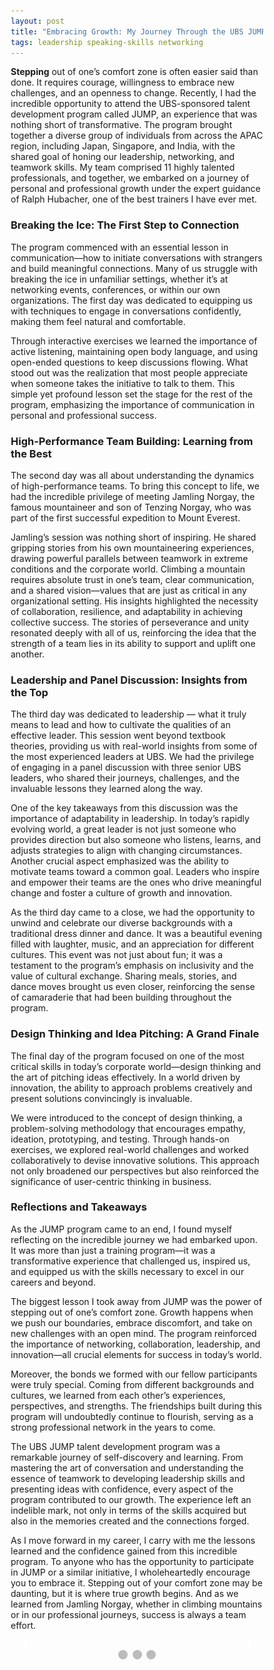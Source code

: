 ```yaml
---
layout: post
title: "Embracing Growth: My Journey Through the UBS JUMP"
tags: leadership speaking-skills networking  
---
```



**Stepping** out of one’s comfort zone is often easier said than done. It requires courage, willingness to embrace new challenges, and an openness to change. Recently, I had the incredible opportunity to attend the UBS-sponsored talent development program called JUMP, an experience that was nothing short of transformative. The program brought together a diverse group of individuals from across the APAC region, including Japan, Singapore, and India, with the shared goal of honing our leadership, networking, and teamwork skills. My team comprised 11 highly talented professionals, and together, we embarked on a journey of personal and professional growth under the expert guidance of Ralph Hubacher, one of the best trainers I have ever met.

### Breaking the Ice: The First Step to Connection

The program commenced with an essential lesson in communication—how to initiate conversations with strangers and build meaningful connections. Many of us struggle with breaking the ice in unfamiliar settings, whether it’s at networking events, conferences, or within our own organizations. The first day was dedicated to equipping us with techniques to engage in conversations confidently, making them feel natural and comfortable.

Through interactive exercises we learned the importance of active listening, maintaining open body language, and using open-ended questions to keep discussions flowing. What stood out was the realization that most people appreciate when someone takes the initiative to talk to them. This simple yet profound lesson set the stage for the rest of the program, emphasizing the importance of communication in personal and professional success.

### High-Performance Team Building: Learning from the Best

The second day was all about understanding the dynamics of high-performance teams. To bring this concept to life, we had the incredible privilege of meeting Jamling Norgay, the famous mountaineer and son of Tenzing Norgay, who was part of the first successful expedition to Mount Everest.

Jamling’s session was nothing short of inspiring. He shared gripping stories from his own mountaineering experiences, drawing powerful parallels between teamwork in extreme conditions and the corporate world. Climbing a mountain requires absolute trust in one’s team, clear communication, and a shared vision—values that are just as critical in any organizational setting. His insights highlighted the necessity of collaboration, resilience, and adaptability in achieving collective success. The stories of perseverance and unity resonated deeply with all of us, reinforcing the idea that the strength of a team lies in its ability to support and uplift one another.

### Leadership and Panel Discussion: Insights from the Top

The third day was dedicated to leadership — what it truly means to lead and how to cultivate the qualities of an effective leader. This session went beyond textbook theories, providing us with real-world insights from some of the most experienced leaders at UBS. We had the privilege of engaging in a panel discussion with three senior UBS leaders, who shared their journeys, challenges, and the invaluable lessons they learned along the way.

One of the key takeaways from this discussion was the importance of adaptability in leadership. In today’s rapidly evolving world, a great leader is not just someone who provides direction but also someone who listens, learns, and adjusts strategies to align with changing circumstances. Another crucial aspect emphasized was the ability to motivate teams toward a common goal. Leaders who inspire and empower their teams are the ones who drive meaningful change and foster a culture of growth and innovation.

As the third day came to a close, we had the opportunity to unwind and celebrate our diverse backgrounds with a traditional dress dinner and dance. It was a beautiful evening filled with laughter, music, and an appreciation for different cultures. This event was not just about fun; it was a testament to the program’s emphasis on inclusivity and the value of cultural exchange. Sharing meals, stories, and dance moves brought us even closer, reinforcing the sense of camaraderie that had been building throughout the program.

### Design Thinking and Idea Pitching: A Grand Finale

The final day of the program focused on one of the most critical skills in today’s corporate world—design thinking and the art of pitching ideas effectively. In a world driven by innovation, the ability to approach problems creatively and present solutions convincingly is invaluable.

We were introduced to the concept of design thinking, a problem-solving methodology that encourages empathy, ideation, prototyping, and testing. Through hands-on exercises, we explored real-world challenges and worked collaboratively to devise innovative solutions. This approach not only broadened our perspectives but also reinforced the significance of user-centric thinking in business.

### Reflections and Takeaways

As the JUMP program came to an end, I found myself reflecting on the incredible journey we had embarked upon. It was more than just a training program—it was a transformative experience that challenged us, inspired us, and equipped us with the skills necessary to excel in our careers and beyond.

The biggest lesson I took away from JUMP was the power of stepping out of one’s comfort zone. Growth happens when we push our boundaries, embrace discomfort, and take on new challenges with an open mind. The program reinforced the importance of networking, collaboration, leadership, and innovation—all crucial elements for success in today’s world.

Moreover, the bonds we formed with our fellow participants were truly special. Coming from different backgrounds and cultures, we learned from each other’s experiences, perspectives, and strengths. The friendships built during this program will undoubtedly continue to flourish, serving as a strong professional network in the years to come.


The UBS JUMP talent development program was a remarkable journey of self-discovery and learning. From mastering the art of conversation and understanding the essence of teamwork to developing leadership skills and presenting ideas with confidence, every aspect of the program contributed to our growth. The experience left an indelible mark, not only in terms of the skills acquired but also in the memories created and the connections forged.

As I move forward in my career, I carry with me the lessons learned and the confidence gained from this incredible program. To anyone who has the opportunity to participate in JUMP or a similar initiative, I wholeheartedly encourage you to embrace it. Stepping out of your comfort zone may be daunting, but it is where true growth begins. And as we learned from Jamling Norgay, whether in climbing mountains or in our professional journeys, success is always a team effort.

<div class="slideshow-container">

  <!-- Full-width images with number and caption text -->
  <div class="mySlides fade">
    <div class="numbertext">1 / 3</div>
    <img src="/images/jump/1.jpg" style="width:100%">
    <div class="text">Caption Text</div>
  </div>

  <div class="mySlides fade">
    <div class="numbertext">2 / 3</div>
    <img src="/images/jump/2.jpg" style="width:100%">
    <div class="text">Caption Two</div>
  </div>

  <div class="mySlides fade">
    <div class="numbertext">3 / 3</div>
    <img src="/images/jump/3.jpg" style="width:100%">
    <div class="text">Caption Three</div>
  </div>

  <!-- Next and previous buttons -->
  <a class="prev" onclick="plusSlides(-1)">&#10094;</a>
  <a class="next" onclick="plusSlides(1)">&#10095;</a>
</div>
<br>

<!-- The dots/circles -->
<div style="text-align:center">
  <span class="dot" onclick="currentSlide(1)"></span>
  <span class="dot" onclick="currentSlide(2)"></span>
  <span class="dot" onclick="currentSlide(3)"></span>
</div>

<style>
   * {box-sizing:border-box}

/* Slideshow container */
.slideshow-container {
  max-width: 1000px;
  position: relative;
  margin: auto;
}

/* Hide the images by default */
.mySlides {
  display: none;
}

/* Next & previous buttons */
.prev, .next {
  cursor: pointer;
  position: absolute;
  top: 50%;
  width: auto;
  margin-top: -22px;
  padding: 16px;
  color: white;
  font-weight: bold;
  font-size: 18px;
  transition: 0.6s ease;
  border-radius: 0 3px 3px 0;
  user-select: none;
}

/* Position the "next button" to the right */
.next {
  right: 0;
  border-radius: 3px 0 0 3px;
}

/* On hover, add a black background color with a little bit see-through */
.prev:hover, .next:hover {
  background-color: rgba(0,0,0,0.8);
}

/* Caption text */
.text {
  color: #f2f2f2;
  font-size: 15px;
  padding: 8px 12px;
  position: absolute;
  bottom: 8px;
  width: 100%;
  text-align: center;
}

/* Number text (1/3 etc) */
.numbertext {
  color: #f2f2f2;
  font-size: 12px;
  padding: 8px 12px;
  position: absolute;
  top: 0;
}

/* The dots/bullets/indicators */
.dot {
  cursor: pointer;
  height: 15px;
  width: 15px;
  margin: 0 2px;
  background-color: #bbb;
  border-radius: 50%;
  display: inline-block;
  transition: background-color 0.6s ease;
}

.active, .dot:hover {
  background-color: #717171;
}

/* Fading animation */
.fade {
  animation-name: fade;
  animation-duration: 1.5s;
}

@keyframes fade {
  from {opacity: .4}
  to {opacity: 1}
}
</style>
<script>
   let slideIndex = 0;
showSlides();

function showSlides() {
  let i;
  let slides = document.getElementsByClassName("mySlides");
  for (i = 0; i < slides.length; i++) {
    slides[i].style.display = "none";
  }
  slideIndex++;
  if (slideIndex > slides.length) {slideIndex = 1}
  slides[slideIndex-1].style.display = "block";
  setTimeout(showSlides, 3000); // Change image every 2 seconds
}
</script>

